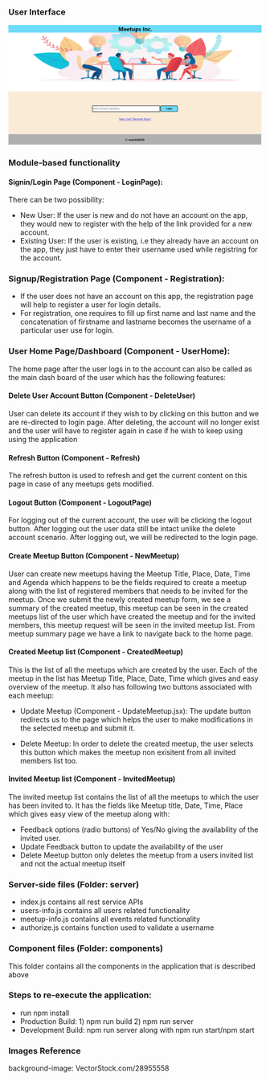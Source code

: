 ### User Interface

![Image](./src/images/login-page.PNG)


### Module-based functionality

#### Signin/Login Page (Component - LoginPage): 
There can be two possibility: 
* New User: If the user is new and do not have an account on the app, they would new to register with the help of the link provided for a new account.
* Existing User: If the user is existing, i.e they already have an account on the app, they just have to enter their username used while registring for the account.

### Signup/Registration Page (Component - Registration): 
* If the user does not have an account on this app, the registration page will help to register a user for login details. 
* For registration, one requires to fill up first name and last name and the concatenation of firstname and lastname becomes the username of a particular user use for login.

### User Home Page/Dashboard (Component - UserHome): 
The home page after the user logs in to the account can also be called as the main dash board of the user which has the following features:

#### Delete User Account Button (Component - DeleteUser)
User can delete its account if they wish to by clicking on this button and we are re-directed to login page. After deleting, the account will no longer exist and the user will have to register again in case if he wish to keep using using the application

#### Refresh Button (Component - Refresh)
The refresh button is used to refresh and get the current content on this page in case of any meetups gets modified.

#### Logout Button (Component - LogoutPage)
For logging out of the current account, the user will be clicking the logout button. After logging out the user data still be intact unlike the delete account scenario. After logging out, we will be redirected to the login page.

#### Create Meetup Button (Component - NewMeetup)
User can create new meetups having the Meetup Title, Place, Date, Time and Agenda which happens to be the fields required to create a meetup along with the list of registered members that needs to be invited for the meetup. Once we submit the newly created meetup form, we see a summary of the created meetup, this meetup can be seen in the created meetups list of the user which have created the meetup and for the invited members, this meetup request will be seen in the invited meetup list. From meetup summary page we have a link to navigate back to the home page.

#### Created Meetup list (Component - CreatedMeetup)
This is the list of all the meetups which are created by the user. Each of the meetup in the list has Meetup Title, Place, Date, Time which gives and easy overview of the meetup. It also has following two buttons associated with each meetup:

* Update Meetup (Component - UpdateMeetup.jsx):
The update button redirects us to the page which helps the user to make modifications in the selected meetup and submit it.

* Delete Meetup:
In order to delete the created meetup, the user selects this button which makes the meetup non exisitent from all invited members list too.

#### Invited Meetup list (Component - InvitedMeetup)
The invited meetup list contains the list of all the meetups to which the user has been invited to. It has the fields like Meetup title, Date, Time, Place which gives easy view of the meetup along with:
* Feedback options (radio buttons) of Yes/No giving the availability of the invited user.
* Update Feedback button to update the availability of the user
* Delete Meetup button only deletes the meetup from a users invited list and not the actual meetup itself
 
### Server-side files (Folder: server)
* index.js contains all rest service APIs
* users-info.js contains all users related functionality
* meetup-info.js contains all events related functionality
* authorize.js contains function used to validate a username

### Component files (Folder: components)
This folder contains all the components in the application that is described above 

### Steps to re-execute the application:

* run npm install
* Production Build: 1) npm run build 2) npm run server
* Development Build: npm run server along with npm run start/npm start 


### Images Reference
background-image: VectorStock.com/28955558
